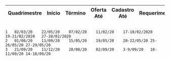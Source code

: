 
| Quadrimestre | 	Início	 | Término	 | Oferta Até	 | Cadastro Até | 	Requerimento	 | Ajuste	 | Inclusão |
| --- | 	---	 |---	 | ---	 | --- | 	---	 | ---	 | --- |


<code>
1	02/03/20	22/05/20	07/02/20	11/02/20	17-18/02/2020	19-21/02/2020	27-28/02/2020
2	01/06/20	11/09/20	15/05/20	19/05/20	20-22/05/20	25-26/05/20	27-29/05/20
3	21/09/20	11/12/20	28/08/20	02/09/20	3-9/09/20	10-11/09/20	14-18/09/20
</code>
